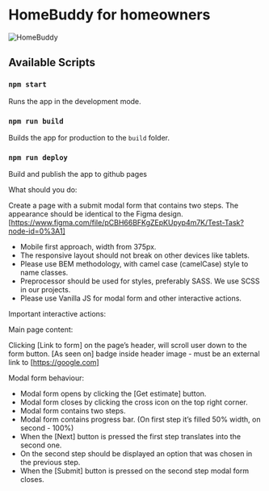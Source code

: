 # HomeBuddy for homeowners

![HomeBuddy](https://www.homebuddy.com/static/shared1/footer_hero.svg)

## Available Scripts

### `npm start`

Runs the app in the development mode.

### `npm run build`

Builds the app for production to the `build` folder.

### `npm run deploy`
Build and publish the app to github pages

What should you do:

Create a page with a submit modal form that contains two steps. The appearance should be identical to the Figma design. [https://www.figma.com/file/pCBH66BFKgZEpKUpyp4m7K/Test-Task?node-id=0%3A1]

- Mobile first approach, width from 375px.
- The responsive layout should not break on other devices like tablets.
- Please use BEM methodology, with camel case (camelCase) style to name classes.
- Preprocessor should be used for styles, preferably SASS. We use SCSS in our projects.
- Please use Vanilla JS for modal form and other interactive actions.

Important interactive actions:

Main page content:

Clicking [Link to form] on the page’s header, will scroll user down to the form button.
[As seen on] badge inside header image - must be an external link to [https://google.com]

Modal form behaviour:

- Modal form opens by clicking the [Get estimate] button.
- Modal form closes by clicking the cross icon on the top right corner.
- Modal form contains two steps.
- Modal form contains progress bar. (On first step it’s filled 50% width, on second - 100%)
- When the [Next] button is pressed the first step translates into the second one.
- On the second step should be displayed an option that was chosen in the previous step.
- When the [Submit] button is pressed on the second step modal form closes.
